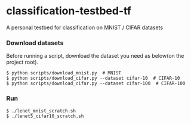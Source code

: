# classification-testbed-tf

A personal testbed for classification on MNIST / CIFAR datasets

### Download datasets

Before running a script, download the dataset you need as below(on the project root).

```
$ python scripts/download_mnist.py  # MNIST
$ python scripts/download_cifar.py --dataset cifar-10  # CIFAR-10
$ python scripts/download_cifar.py --dataset cifar-100  # CIFAR-100
```

### Run

```
$ ./lenet_mnist_scratch.sh
$ ./lenet5_cifar10_scratch.sh
```
